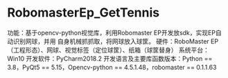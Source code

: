 # RobomasterEp_GetTennis
功能：基于opencv-python视觉库，利用Robomaster EP开发放sdk，实现EP自动识别网球，并用 自身机械抓抓取，将网球放入球筐。
硬件：RoboMaster EP（工程形态）、网球、视觉标签（定位球筐）、纸箱（球筐替身）
系统平台：Win10
开发软件：PyCharm2018.2
开发语言及主要库函数版本：Python == 3.8，PyQt5 == 5.15，Opencv-python == 4.5.1.48，robomaster == 0.1.1.63
